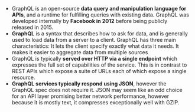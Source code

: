 * GraphQL is an open-source **data query and manipulation language for APIs**, and a runtime for fulfilling queries with existing data. GraphQL was developed internally by **Facebook in 2012** before being publicly released in 2015.
* **GraphQL** is a syntax that describes how to ask for data, and is generally used to load data from a server to a client. GraphQL has three main characteristics: It lets the client specify exactly what data it needs. It makes it easier to aggregate data from multiple sources
* GraphQL is typically **served over HTTP via a single endpoint** which expresses the full set of capabilities of the service. This is in contrast to REST APIs which expose a suite of URLs each of which expose a single resource. 
* **GraphQL services typically respond using JSON**, however the GraphQL spec does not require it. JSON may seem like an odd choice for an API layer promising better network performance, however because it is mostly text, it compresses exceptionally well with GZIP.
